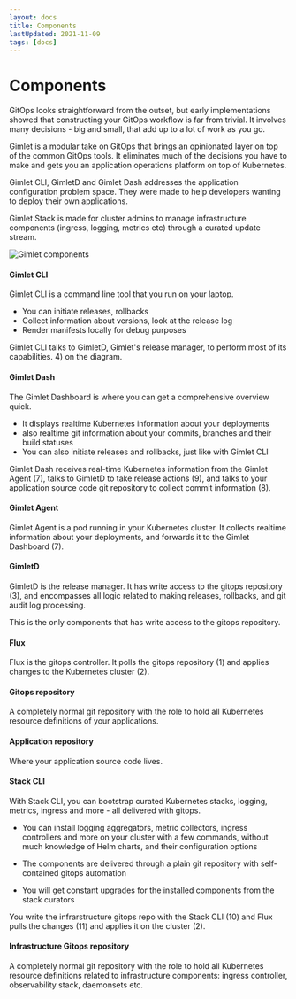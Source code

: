 ```yaml
---
layout: docs
title: Components
lastUpdated: 2021-11-09
tags: [docs]
---
```


# Components

GitOps looks straightforward from the outset,
but early implementations showed that constructing your GitOps workflow is far from trivial.
It involves many decisions - big and small, that add up to a lot of work as you go.

Gimlet is a modular take on GitOps that brings an opinionated layer on top of 
the common GitOps tools. It eliminates much of the decisions you have to make and gets you an application operations platform on top of Kubernetes.

Gimlet CLI, GimletD and Gimlet Dash addresses the application configuration problem space. 
They were made to help developers wanting to deploy their own applications. 

Gimlet Stack is made for cluster admins to manage infrastructure components (ingress, logging, metrics etc) through a curated update stream.

![Gimlet components](/components.svg)

#### Gimlet CLI
Gimlet CLI is a command line tool that you run on your laptop.

- You can initiate releases, rollbacks
- Collect information about versions, look at the release log
- Render manifests locally for debug purposes

Gimlet CLI talks to GimletD, Gimlet's release manager, to perform most of its capabilities. 4) on the diagram.

#### Gimlet Dash
The Gimlet Dashboard is where you can get a comprehensive overview quick.

- It displays realtime Kubernetes information about your deployments
- also realtime git information about your commits, branches and their build statuses
- You can also initiate releases and rollbacks, just like with Gimlet CLI

Gimlet Dash receives real-time Kubernetes information from the Gimlet Agent (7), talks to GimletD to take release actions (9), and talks to your application source code git repository to collect commit information (8).


#### Gimlet Agent
Gimlet Agent is a pod running in your Kubernetes cluster. It collects realtime information about your deployments, and forwards it to the Gimlet Dashboard (7).

#### GimletD

GimletD is the release manager. It has write access to the gitops repository (3), and encompasses all logic related to making releases, rollbacks, and git audit log processing.

This is the only components that has write access to the gitops repository.

#### Flux
Flux is the gitops controller. It polls the gitops repository (1) and applies changes to the Kubernetes cluster (2).

#### Gitops repository

A completely normal git repository with the role to hold all Kubernetes resource definitions of your applications.

#### Application repository
Where your application source code lives.

#### Stack CLI
With Stack CLI, you can bootstrap curated Kubernetes stacks, logging, metrics, ingress and more - all delivered with gitops.

- You can install logging aggregators, metric collectors, ingress controllers and more on your cluster with a few commands, 
without much knowledge of Helm charts, and their configuration options

- The components are delivered through a plain git repository with self-contained gitops automation

- You will get constant upgrades for the installed components from the stack curators

You write the infrarstructure gitops repo with the Stack CLI (10) and Flux pulls the changes (11) and applies it on the cluster (2).

#### Infrastructure Gitops repository

A completely normal git repository with the role to hold all Kubernetes resource definitions related to infrastructure components: ingress controller, observability stack, daemonsets etc.
